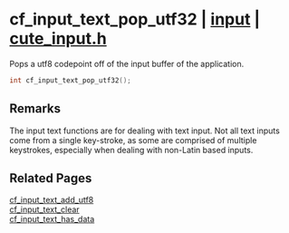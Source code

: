 # cf_input_text_pop_utf32 | [input](https://github.com/RandyGaul/cute_framework/blob/master/docs/input/README.md) | [cute_input.h](https://github.com/RandyGaul/cute_framework/blob/master/include/cute_input.h)

Pops a utf8 codepoint off of the input buffer of the application.

```cpp
int cf_input_text_pop_utf32();
```

## Remarks

The input text functions are for dealing with text input. Not all text inputs come from a single key-stroke, as some are comprised of
multiple keystrokes, especially when dealing with non-Latin based inputs.

## Related Pages

[cf_input_text_add_utf8](https://github.com/RandyGaul/cute_framework/blob/master/docs/input/cf_input_text_add_utf8.md)  
[cf_input_text_clear](https://github.com/RandyGaul/cute_framework/blob/master/docs/input/cf_input_text_clear.md)  
[cf_input_text_has_data](https://github.com/RandyGaul/cute_framework/blob/master/docs/input/cf_input_text_has_data.md)  
